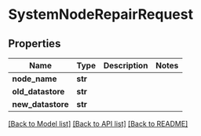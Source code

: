 # SystemNodeRepairRequest

## Properties
Name | Type | Description | Notes
------------ | ------------- | ------------- | -------------
**node_name** | **str** |  | 
**old_datastore** | **str** |  | 
**new_datastore** | **str** |  | 

[[Back to Model list]](../README.md#documentation-for-models) [[Back to API list]](../README.md#documentation-for-api-endpoints) [[Back to README]](../README.md)


